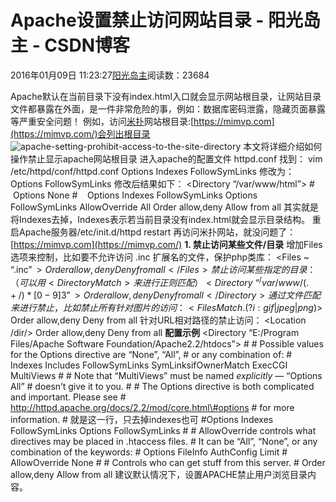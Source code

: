 
# Apache设置禁止访问网站目录 - 阳光岛主 - CSDN博客

2016年01月09日 11:23:27[阳光岛主](https://me.csdn.net/sunboy_2050)阅读数：23684


Apache默认在当前目录下没有index.html入口就会显示网站根目录，让网站目录文件都暴露在外面，是一件非常危险的事，例如：数据库密码泄露，隐藏页面暴露等严重安全问题！
例如，访问[米扑](https://mimvp.com/)网站根目录:[https://mimvp.com](https://mimvp.com/)会列出根目录
![apache-setting-prohibit-access-to-the-site-directory](http://cdn-blog.mimvp.com/wp-content/uploads/2016/01/apache-setting-prohibit-access-to-the-site-directory.png)
本文将详细介绍如何操作禁止显示apache网站根目录
进入apache的配置文件 httpd.conf 找到：
vim /etc/httpd/conf/httpd.conf
Options Indexes FollowSymLinks
修改为：
Options FollowSymLinks
修改后结果如下：
<Directory “/var/www/html”>
\#    Options None
\#    Options Indexes FollowSymLinks
Options FollowSymLinks
AllowOverride All
Order allow,deny
Allow from all
</Directory>
其实就是将Indexes去掉，Indexes表示若当前目录没有index.html就会显示目录结构。
重启Apache服务器/etc/init.d/httpd restart
再访问米扑网站，就没问题了：[https://mimvp.com](https://mimvp.com/)
**1. 禁止访问某些文件/目录**
增加Files选项来控制，比如要不允许访问 .inc 扩展名的文件，保护php类库：
<Files ~ “.inc$”>
Order allow,deny
Deny from all
</Files>
禁止访问某些指定的目录：（可以用 <DirectoryMatch>   来进行正则匹配）
<Directory ~ “^/var/www/(.+/)*[0-9]{3}”>
Order allow,deny
Deny from all
</Directory>
通过文件匹配来进行禁止，比如禁止所有针对图片的访问：
<FilesMatch .(?i:gif|jpeg|png)$>
Order allow,deny
Deny from all
</FilesMatch>
针对URL相对路径的禁止访问：
<Location /dir/>
Order allow,deny
Deny from all
</Location>
**配置示例**
<Directory “E:/Program Files/Apache Software Foundation/Apache2.2/htdocs”>
\#
\# Possible values for the Options directive are “None”, “All”,
\# or any combination of:
\# Indexes Includes FollowSymLinks SymLinksifOwnerMatch ExecCGI MultiViews
\#
\# Note that “MultiViews” must be named *explicitly* — “Options All”
\# doesn’t give it to you.
\#
\# The Options directive is both complicated and important. Please see
\# http://httpd.apache.org/docs/2.2/mod/core.html\#options
\# for more information.
\# 就是这一行，只去掉indexes也可
\#Options Indexes FollowSymLinks
Options FollowSymLinks
\#
\# AllowOverride controls what directives may be placed in .htaccess files.
\# It can be “All”, “None”, or any combination of the keywords:
\# Options FileInfo AuthConfig Limit
\#
AllowOverride None
\#
\# Controls who can get stuff from this server.
\#
Order allow,deny
Allow from all
</Directory>
建议默认情况下，设置APACHE禁止用户浏览目录内容。


